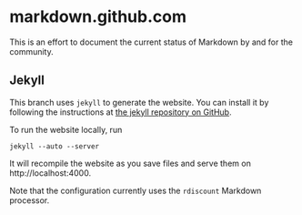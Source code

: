 # markdown.github.com

This is an effort to document the current status of Markdown by and for the
community.

## Jekyll

This branch uses `jekyll` to generate the website. You can install it by
following the instructions at [the jekyll repository on GitHub][1].

To run the website locally, run

    jekyll --auto --server

It will recompile the website as you save files and serve them on
http://localhost:4000.

Note that the configuration currently uses the `rdiscount` Markdown processor.

[1]: https://github.com/mojombo/jekyll
